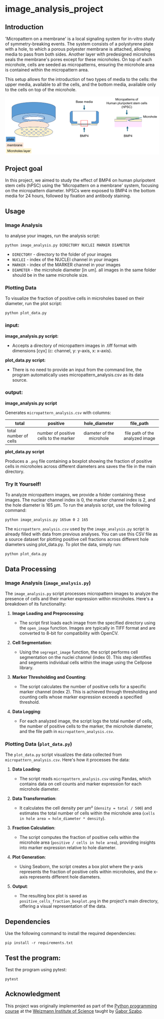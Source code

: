 # image_analysis_project

## Introduction

'Micropattern on a membrane' is a local signaling system for in-vitro study of symmetry-breaking events. The system consists of a polystyrene plate with a hole, to which a porous polyester membrane is attached, allowing media to pass from both sides. Another layer with predesigned microholes seals the membrane's pores except for these microholes. On top of each microhole, cells are seeded as micropatterns, ensuring the microhole area is contained within the micropattern area.

This setup allows for the introduction of two types of media to the cells: the upper media, available to all the cells, and the bottom media, available only to the cells on top of the microhole.

![alt text](micropattern_on_a_membrane_explaination.png "")


## Project goal

In this project, we aimed to study the effect of BMP4 on human pluripotent stem cells (hPSC) using the 'Micropattern on a membrane' system, focusing on the micropattern diameter. hPSCs were exposed to BMP4 in the bottom media for 24 hours, followed by fixation and antibody staining.

## Usage

### Image Analysis

to analyse your images, run the analysis script:

```
python image_analysis.py DIRECTORY NUCLEI MARKER DIAMETER
```

* `DIRECTORY` - directory to the folder of your images
* `NUCLEI` - index of the NUCLEI channel in your images 
* `MARKER` - index of the MARKER channel in your images 
* `DIAMETER` - the microhole diameter [in um]. all images in the same folder should be in the same microhole size.

### Plotting Data

To visualize the fraction of positive cells in microholes based on their diameter, run the plot script:

```
python plot_data.py
```

### input:

**image_analysis.py script:**

* Accepts a directory of micropattern images in .tiff format with dimensions [cyx] (c: channel, y: y-axis, x: x-axis).

**plot_data.py script:**

* There is no need to provide an input from the command line, the program automatically uses micropattern_analysis.csv as its data source.

### output:

**image_analysis.py script**

Generates `micropattern_analysis.csv` with columns:

| total  | positive | hole_diameter | file_path |
| ------ |:--------:| :------------:| :--------:|
| total number of cells | number of positive cells to the marker | diameter of the microhole |file path of the analyzed image|

**plot_data.py script**

Produces a `.png` file containing a boxplot showing the fraction of positive cells in microholes across different diameters ans saves the file in the main directory.

### Try It Yourself!

To analyze micropattern images, we provide a folder containing these images. The nuclear channel index is 0, the marker channel index is 2, and the hole diameter is 165 µm. To run the analysis script, use the following command:

```
python image_analysis.py 165um 0 2 165
```

The `micropattern_analysis.csv` used by the `image_analysis.py` script is already filled with data from previous analyses. You can use this CSV file as a source dataset for plotting positive cell fractions across different hole diameters using plot_data.py. To plot the data, simply run:

```
python plot_data.py
```

## Data Processing

### Image Analysis (`image_analysis.py`)

The `image_analysis.py` script processes micropattern images to analyze the presence of cells and their marker expression within microholes. Here's a breakdown of its functionality:

1. **Image Loading and Preprocessing**:
   - The script first loads each image from the specified directory using the `open_image` function. Images are typically in TIFF format and are converted to 8-bit for compatibility with OpenCV.
  
2. **Cell Segmentation**:
   - Using the `segregat_image` function, the script performs cell segmentation on the nuclei channel (index 0). This step identifies and segments individual cells within the image using the Cellpose library.

3. **Marker Thresholding and Counting**:
   - The script calculates the number of positive cells for a specific marker channel (index 2). This is achieved through thresholding and counting cells whose marker expression exceeds a specified threshold.

4. **Data Logging**:
   - For each analyzed image, the script logs the total number of cells, the number of positive cells to the marker, the microhole diameter, and the file path in `micropattern_analysis.csv`.

### Plotting Data (`plot_data.py`)

The `plot_data.py` script visualizes the data collected from `micropattern_analysis.csv`. Here's how it processes the data:

1. **Data Loading**:
   - The script reads `micropattern_analysis.csv` using Pandas, which contains data on cell counts and marker expression for each microhole diameter.

2. **Data Transformation**:
   - It calculates the cell density per µm² (`density = total / 500`) and estimates the total number of cells within the microhole area (`cells in hole area = hole_diameter * density`).

3. **Fraction Calculation**:
   - The script computes the fraction of positive cells within the microhole area (`positive / cells in hole area`), providing insights into marker expression relative to hole diameter.

4. **Plot Generation**:
   - Using Seaborn, the script creates a box plot where the y-axis represents the fraction of positive cells within microholes, and the x-axis represents different hole diameters.

5. **Output**:
   - The resulting box plot is saved as `positive_cells_fraction_boxplot.png` in the project's main directory, offering a visual representation of the data.

## Dependencies

Use the following command to install the required dependencies:
```
pip install -r requirements.txt
```

## Test the program:
Test the program using pytest:
```
pytest
```

## Acknowledgment

This project was originally implemented as part of the [Python programming course](https://github.com/szabgab/wis-python-course-2024-04) at the [Weizmann Institute of Science](https://www.weizmann.ac.il/) taught by [Gabor Szabo](https://szabgab.com/).